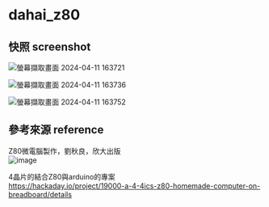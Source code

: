 # dahai_z80  
## 快照  screenshot  
![螢幕擷取畫面 2024-04-11 163721](https://github.com/pondahai/dahai_z80/assets/7918732/7225af42-2ac6-46fc-a4dc-4d1aa22fb285)

![螢幕擷取畫面 2024-04-11 163736](https://github.com/pondahai/dahai_z80/assets/7918732/126268b1-b3d6-45ac-be49-6ff2f62e6d3f)

![螢幕擷取畫面 2024-04-11 163752](https://github.com/pondahai/dahai_z80/assets/7918732/83b66765-ec71-4fa6-baa6-74ba623ca22e)

## 參考來源  reference  
Z80微電腦製作，劉秋良，欣大出版  
![image](https://github.com/pondahai/dahai_z80/assets/7918732/d5d71baf-1366-489f-ada8-d6ca9d90f3a5)

4晶片的結合Z80與arduino的專案  
https://hackaday.io/project/19000-a-4-4ics-z80-homemade-computer-on-breadboard/details

